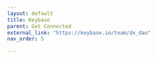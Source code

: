 ```yaml
---
layout: default
title: Keybase
parent: Get Connected
external_link: "https://keybase.io/team/dx_dao"
nav_order: 5

---
```

